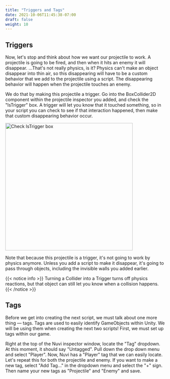 ```yaml
---
title: "Triggers and Tags"
date: 2021-10-06T11:45:38-07:00
draft: false
weight: 10
---
```


## Triggers

Now, let's stop and think about how we want our projectile to work. A projectile is going to be fired, and then when it hits an enemy it will disappear. ...That's not really physics, is it? Physics can't make an object disappear into thin air, so this disappearing will have to be a custom behavior that we add to the projectile using a script. The disappearing behavior will happen when the projectile touches an enemy.

We do that by making this projectile a trigger. Go into the BoxCollider2D component within the projectile inspector you added, and check the "IsTrigger" box. A trigger will let you know that it touched something, so in your script you can check to see if that interaction happened, then make that custom disappearing behavior occur.

<img src="../img/9_isTrigger.png" alt="Check IsTrigger box" width="400"/>

Note that because this projectile is a trigger, it's not going to work by physics anymore. Unless you add a script to make it disappear, it's going to pass through objects, including the invisible walls you added earlier.

{{< notice info >}}
Turning a Collider into a Trigger turns off physics reactions, but that object can still let you know when a collision happens.
{{< /notice >}}

## Tags

Before we get into creating the next script, we must talk about one more thing — tags. Tags are used to easily identify GameObjects within Unity. We will be using them when creating the next two scripts! First, we must set up tags within our game.

Right at the top of the Nuvi inspector window, locate the "Tag" dropdown. At this moment, it should say "Untagged". Pull down the drop down menu and select "Player". Now, Nuvi has a "Player" tag that we can easily locate. Let's repeat this for both the projectile and enemy. If you want to make a new tag, select "Add Tag…" in the dropdown menu and select the "+" sign. Then name your new tags as "Projectile" and "Enemy" and save.
